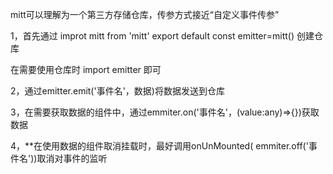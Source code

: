 mitt可以理解为一个第三方存储仓库，传参方式接近“自定义事件传参”

1，首先通过
improt mitt from 'mitt'
export default const emitter=mitt()
创建仓库

在需要使用仓库时 import emitter 即可

2，通过emitter.emit('事件名'，数据)将数据发送到仓库

3，在需要获取数据的组件中，通过emmiter.on('事件名'，(value:any)=>{})获取数据

4，**在使用数据的组件取消挂载时，最好调用onUnMounted( emmiter.off('事件名'))取消对事件的监听
